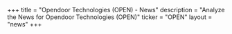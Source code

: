 +++
title = "Opendoor Technologies (OPEN) - News"
description = "Analyze the News for Opendoor Technologies (OPEN)"
ticker = "OPEN"
layout = "news"
+++

